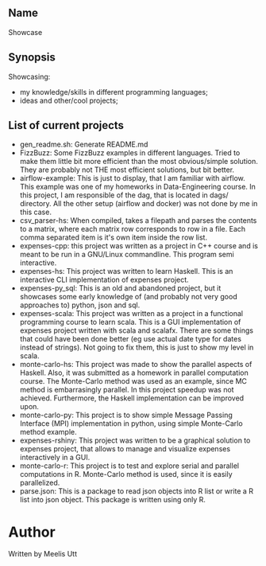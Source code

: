 ## Name

Showcase

## Synopsis

Showcasing:

* my knowledge/skills in different programming languages;
* ideas and other/cool projects;

## List of current projects

* gen_readme.sh: Generate README.md
* FizzBuzz: Some FizzBuzz examples in different languages. Tried to make them little bit more efficient than the most obvious/simple solution. They are probably not THE most efficient solutions, but bit better. 
* airflow-example: This is just to display, that I am familiar with airflow. This example was one of my homeworks in Data-Engineering course. In this project, I am responsible of the dag, that is located in dags/ directory. All the other setup (airflow and docker) was not done by me in this case. 
* csv_parser-hs: When compiled, takes a filepath and parses the contents to a matrix, where each matrix row corresponds to row in a file. Each comma separated item is it's own item inside the row list.
* expenses-cpp: this project was written as a project in C++ course and is meant to be run in a GNU/Linux commandline. This program semi interactive. 
* expenses-hs: This project was written to learn Haskell. This is an interactive CLI implementation of expenses project. 
* expenses-py_sql: This is an old and abandoned project, but it showcases some early knowledge of (and probably not very good approaches to) python, json and sql. 
* expenses-scala: This project was written as a project in a functional programming course to learn scala. This is a GUI implementation of expenses project written with scala and scalafx. There are some things that could have been done better (eg use actual date type for dates instead of strings). Not going to fix them, this is just to show my level in scala. 
* monte-carlo-hs: This project was made to show the parallel aspects of Haskell. Also, it was submitted as a homework in parallel computation course. The Monte-Carlo method was used as an example, since MC method is embarrasingly parallel. In this project speedup was not achieved. Furthermore, the Haskell implementation can be improved upon. 
* monte-carlo-py: This project is to show simple Message Passing Interface (MPI) implementation in python, using simple Monte-Carlo method example. 
* expenses-rshiny: This project was written to be a graphical solution to expenses project, that allows to manage and visualize expenses interactively in a GUI. 
* monte-carlo-r: This project is to test and explore serial and parallel computations in R. Monte-Carlo method is used, since it is easily parallelized. 
* parse.json: This is a package to read json objects into R list or write a R list into json object. This package is written using only R.

# Author

Written by
Meelis Utt
